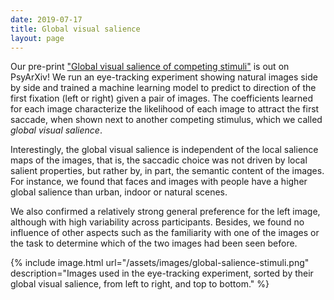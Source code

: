 ```yaml
---
date: 2019-07-17
title: Global visual salience
layout: page
---
```

Our pre-print ["Global visual salience of competing stimuli"](https://doi.org/10.31234/osf.io/z7qp5) is out on PsyArXiv! We run an eye-tracking experiment showing natural images side by side and trained a machine learning model to predict to direction of the first fixation (left or right) given a pair of images. The coefficients learned for each image characterize the likelihood of each image to attract the first saccade, when shown next to another competing stimulus, which we called _global visual salience_.

Interestingly, the global visual salience is independent of the local salience maps of the images, that is, the saccadic choice was not driven by local salient properties, but rather by, in part, the semantic content of the images. For instance, we found that faces and images with people have a higher global salience than urban, indoor or natural scenes.

We also confirmed a relatively strong general preference for the left image, although with high variability across participants. Besides, we found no influence of other aspects such as the familiarity with one of the images or the task to determine which of the two images had been seen before.

{% include image.html url="/assets/images/global-salience-stimuli.png" description="Images used in the eye-tracking experiment, sorted by their global visual salience, from left to right, and top to bottom." %}
